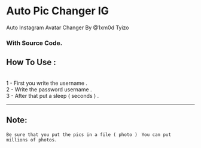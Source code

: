 # Auto Pic Changer IG
Auto Instagram Avatar Changer 
By @1xm0d Tyizo
<h3>With Source Code. </h3>
<h2> How To Use : </h2>
<br>
1 - First you write the username .
<br>
2 - Write the password username .
<br>
3 - After that put a sleep ( seconds ) .
<br>
<hr>
<h2>Note: </h2>
<code>Be sure that you put the pics in a file ( photo ) </code>
<code>You can put millions of photos.</code>
